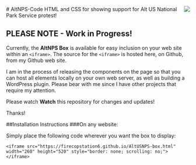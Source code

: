 <img src="https://i1.wp.com/jimmetzger.net/wp-content/uploads/2017/01/altnps.png?fit=200,200" align="right">
# AltNPS-Code
HTML and CSS for showing support for Alt US National Park Service protest!

## PLEASE NOTE - Work in Progress!
Currently, the **AltNPS Box** is available for easy inclusion on your web site within an ```<iframe>```. The source for the ```<iframe>``` is hosted here, on Github, from my Github web site.

I am in the process of releasing the components on the page so that you can host all elements locally on your own web server, as well as building a WordPress plugin. Please bear with me since I have other projects that require my attention.

Please watch **Watch** this repository for changes and updates!

Thanks!

##Installation Instructions
###On any website:

Simply place the following code wherever you want the box to display:

```<iframe src="https://firecopstation6.github.io/AltUSNPS-box.html" width="260" height="520" style="border: none; scrolling: no;"></iframe>```
 

